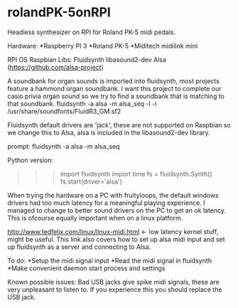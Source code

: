 # rolandPK-5onRPI
Headless synthesizer on RPI for Roland PK-5 midi pedals.

Hardware:
*Raspberry PI 3
*Roland PK-5
*Miditech midilink mini

RPI OS Raspbian
Libs:
Fluidsynth
libasound2-dev Alsa (https://github.com/alsa-project)

A soundbank for organ sounds is imported into fluidsynth, most projects feature a hammond organ soundbank. I want this project to complete our casio privia organ sound so we try to find a soundbank that is matching to that soundbank.
 fluidsynth -a alsa -m alsa_seq -l -i /usr/share/soundfonts/FluidR3_GM.sf2

Fluidsynth default drivers are 'jack', these are not supported on Raspbian so we change this to Alsa, alsa is included in the libasound2-dev library.

prompt: fluidsynth -a alsa -m alsa_seq

Python version:
>>> import fluidsynth
>>> import time
>>> fs = fluidsynth.Synth()
>>> fs.start(driver='alsa')

When trying the hardware on a PC with fruityloops, the default windows drivers had too much latency for a meaningful playing experience.
I managed to change to better sound drivers on the PC to get an ok latency. This is ofcourse equally important when on a linux platform.

http://www.tedfelix.com/linux/linux-midi.html <- low latency kernel stuff, might be useful. This link also covers how to set up alsa midi input and set up fluidsynth as a server and connecting to Alsa.

To do:
*Setup the midi signal input
*Read the midi signal in fluidsynth
*Make convenient daemon start process and settings

Known possible issues: Bad USB jacks give spike midi signals, these are very unpleasant to listen to. If you experience this you should replace the USB jack.
